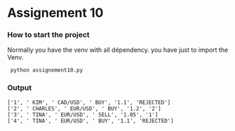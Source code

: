 # Assignement 10

### How to start the project

Normally you have the venv with all dépendency. you have just to import the Venv.

     
     python assignement10.py
    


### Output

    ['1', ' KIM', ' CAD/USD', ' BUY', '1.1', 'REJECTED']
    ['2', ' CHARLES', ' EUR/USD', ' BUY', '1.2', '2']
    ['3', ' TINA', ' EUR/USD', ' SELL', '1.05', '1']
    ['4', ' TINA', ' EUR/USD', ' BUY', '1.1', 'REJECTED']

